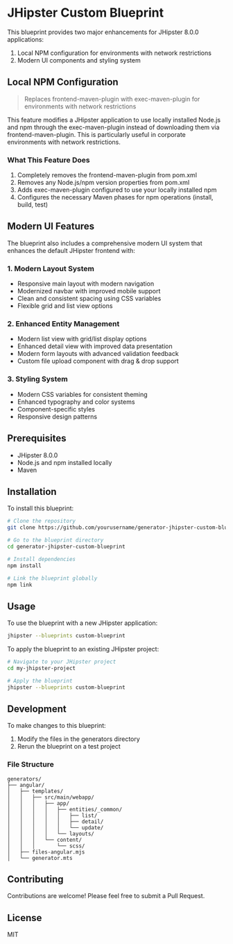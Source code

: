 # JHipster Custom Blueprint

This blueprint provides two major enhancements for JHipster 8.0.0 applications:
1. Local NPM configuration for environments with network restrictions
2. Modern UI components and styling system

## Local NPM Configuration

> Replaces frontend-maven-plugin with exec-maven-plugin for environments with network restrictions

This feature modifies a JHipster application to use locally installed Node.js and npm through the exec-maven-plugin instead of downloading them via frontend-maven-plugin. This is particularly useful in corporate environments with network restrictions.

### What This Feature Does

1. Completely removes the frontend-maven-plugin from pom.xml
2. Removes any Node.js/npm version properties from pom.xml
3. Adds exec-maven-plugin configured to use your locally installed npm
4. Configures the necessary Maven phases for npm operations (install, build, test)

## Modern UI Features

The blueprint also includes a comprehensive modern UI system that enhances the default JHipster frontend with:

### 1. Modern Layout System
- Responsive main layout with modern navigation
- Modernized navbar with improved mobile support
- Clean and consistent spacing using CSS variables
- Flexible grid and list view options

### 2. Enhanced Entity Management
- Modern list view with grid/list display options
- Enhanced detail view with improved data presentation
- Modern form layouts with advanced validation feedback
- Custom file upload component with drag & drop support

### 3. Styling System
- Modern CSS variables for consistent theming
- Enhanced typography and color systems
- Component-specific styles
- Responsive design patterns

## Prerequisites

- JHipster 8.0.0
- Node.js and npm installed locally
- Maven

## Installation

To install this blueprint:

```bash
# Clone the repository
git clone https://github.com/yourusername/generator-jhipster-custom-blueprint.git

# Go to the blueprint directory
cd generator-jhipster-custom-blueprint

# Install dependencies
npm install

# Link the blueprint globally
npm link
```

## Usage

To use the blueprint with a new JHipster application:

```bash
jhipster --blueprints custom-blueprint
```

To apply the blueprint to an existing JHipster project:

```bash
# Navigate to your JHipster project
cd my-jhipster-project

# Apply the blueprint
jhipster --blueprints custom-blueprint
```

## Development

To make changes to this blueprint:

1. Modify the files in the generators directory
2. Rerun the blueprint on a test project

### File Structure

```
generators/
├── angular/
│   ├── templates/
│   │   ├── src/main/webapp/
│   │   │   ├── app/
│   │   │   │   ├── entities/_common/
│   │   │   │   │   ├── list/
│   │   │   │   │   ├── detail/
│   │   │   │   │   └── update/
│   │   │   │   └── layouts/
│   │   │   └── content/
│   │   │       └── scss/
│   ├── files-angular.mjs
│   └── generator.mts
```

## Contributing

Contributions are welcome! Please feel free to submit a Pull Request.

## License

MIT